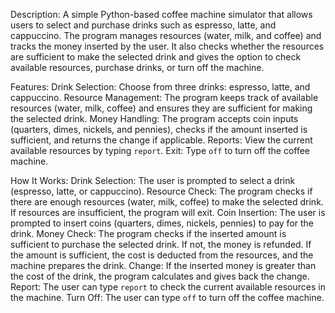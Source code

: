 
Description:
A simple Python-based coffee machine simulator that allows users to select and purchase drinks such as espresso, latte, and cappuccino. The program manages resources (water, milk, and coffee) and tracks the money inserted by the user. It also checks whether the resources are sufficient to make the selected drink and gives the option to check available resources, purchase drinks, or turn off the machine.

Features:
Drink Selection: Choose from three drinks: espresso, latte, and cappuccino.
Resource Management: The program keeps track of available resources (water, milk, coffee) and ensures they are sufficient for making the selected drink.
Money Handling: The program accepts coin inputs (quarters, dimes, nickels, and pennies), checks if the amount inserted is sufficient, and returns the change if applicable.
Reports: View the current available resources by typing `report`.
Exit: Type `off` to turn off the coffee machine.

How It Works:
Drink Selection: The user is prompted to select a drink (espresso, latte, or cappuccino).
Resource Check: The program checks if there are enough resources (water, milk, coffee) to make the selected drink. If resources are insufficient, the program will exit.
Coin Insertion: The user is prompted to insert coins (quarters, dimes, nickels, pennies) to pay for the drink.
Money Check: The program checks if the inserted amount is sufficient to purchase the selected drink. If not, the money is refunded. If the amount is sufficient, the cost is deducted from the resources, and the machine prepares the drink.
Change: If the inserted money is greater than the cost of the drink, the program calculates and gives back the change.
Report: The user can type `report` to check the current available resources in the machine.
Turn Off: The user can type `off` to turn off the coffee machine.



